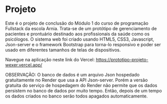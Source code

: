# Projeto
Este é o projeto de conclusão do Módulo 1 do curso de programação Fullstack da escola Arnia. Trata-se de um protótipo de gerenciamento de pacientes e prontuário destinado aos profissionais da saúde como os psicólogos. O sistema web foi criado usando HTML5, CSS3, Javascript, Json-server e o framework Bootstrap para torna-lo responsivo e poder ser usado em diferentes tamanhos de telas de dispositivos.

Navegue na aplicação neste link do Vercel: https://prototipo-projeto-wexer.vercel.app/

OBSERVAÇÃO: O banco de dados é um arquivo Json hospedado gratuitamente no Render que usa a API Json-server. Porém a versão gratuita do serviço de hospedagem do Render não permite que os dados persistem no banco de dados por muito tempo. Então, depois de um tempo os dados criados no banco serão todos apagados automaticamente.


